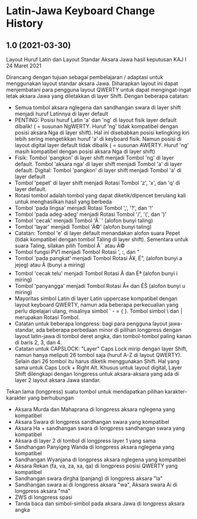 Latin-Jawa Keyboard Change History
============================
1.0 (2021-03-30)
-----------------
Layout Huruf Latin dan Layout Standar Aksara Jawa hasil keputusan KAJ I 24 Maret 2021

Dirancang dengan tujuan sebagai pembelajaran / adaptasi untuk menggunakan layout standar aksara Jawa. Diharapkan layout ini dapat menjembatani para pengguna layout QWERTY untuk dapat mengingat-ingat letak aksara Jawa yang diletakkan di layer Shift. Dengan beberapa catatan:

  * Semua tombol aksara nglegena dan sandhangan swara di layer shift menjadi huruf Latinnya di layer default 
  * PENTING: Posisi huruf Latin 'a' dan 'ng' di layout fisik layer default dibalik! ( = susunan NgWERTY. Huruf 'ng' tidak kompatibel dengan posisi aksara Nga di layer shift). Hal ini disebabkan posisi kelingking kiri lebih sering mengetikkan huruf 'a' di keyboard fisik. Namun posisi di layout digital layer default tidak dibalik ( = susunan AWERTY. Huruf 'ng' masih kompatibel dengan posisi aksara Nga di layer shift) 
  * Fisik: Tombol 'pangkon' di layer shift menjadi Tombol 'ng' di layer default. Tombol 'aksara nga' di layer shift menjadi Tombol 'a' di layer default.
Digital: Tombol 'pangkon' di layer shift menjadi Tombol 'a' di layer default 
  * Tombol 'pepet' di layer shift menjadi Rotasi Tombol 'z', 'x', dan 'q' di layer default. 
  * Rotasi tombol adalah tombol yang dapat diketik/dipencet berulang kali untuk menghasilkan hasil yang berbeda 
  * Tombol 'pada lingsa' menjadi Rotasi Tombol ',', '?', dan '!' 
  * Tombol 'pada adeg-adeg' menjadi Rotasi Tombol '/', '(', dan ')' 
  * Tombol 'cecak' menjadi Tombol 'Ã¨' (alofon bunyi taling) 
  * Tombol 'layar' menjadi Tombol 'Ã©' (alofon bunyi taling) 
  * Catatan: Tombol 'e' di layer default menandakan alofon suara Pepet (tidak kompatibel dengan tombol Taling di layer shift). Sementara untuk suara Taling, silakan pilih Tombol Ã¨ atau Ã© 
  * Tombol fungsi PV1 menjadi Tombol Rotasi ', :, dan " 
  * Tombol 'pada pangkat' menjadi Tombol Rotasi Ã¥, É”, (alofon bunyi a jejeg) atau Ä (bunyi a miring) 
  * Tombol 'cecak telu' menjadi Tombol Rotasi Ã­ dan Éª (alofon bunyi i miring) 
  * Tombol 'panyangga' menjadi Tombol Rotasi Å« dan ÊŠ (alofon bunyi u miring) 
  * Mayoritas simbol Latin di layer Latin uppercase kompatibel dengan layout keyboard QWERTY, namun ada beberapa perkecualian yang perlu dipelajari ulang, misalnya simbol ` - = { }. Tombol simbol \ dan | merupakan Rotasi Tombol. 
  * Catatan untuk beberapa longpress: bagi para pengguna layout jawa-standar, ada beberapa perbedaan minor di pilihan longpress dengan layout latin-jawa di tombol deret angka, dan tombol-tombol paling kanan di baris 2, 3, dan 4. 
  * Catatan untuk CAPSLOCK: "Layer" Caps Lock mirip dengan layer Shift, namun hanya meliputi 26 tombol saja (huruf A-Z di layout QWERTY). Selain dari 26 tombol itu harus diketik menggunakan Shift. Hal yang sama untuk Caps Lock + Right Alt. 
Khusus untuk layout digital, Layer Shift dilengkapi dengan longpress untuk aksara-aksara yang ada di layer 2 layout aksara Jawa standar. 

Tekan lama (longpress) suatu tombol untuk mendapatkan pilihan karakter-karakter yang berhubungan
  * Aksara Murda dan Mahaprana di longpress aksara nglegena yang kompatibel 
  * Aksara Swara di longpress sandhangan swara yang kompatibel 
  * Aksara Ha + sandhangan swara di longpress sandhangan swara yang kompatibel 
  * Aksara di layer 2 di tombol di longpress layer 1 yang sama 
  * Sandhangan Panyigeg Wanda di longpress aksara nglegena yang kompatibel 
  * Sandhangan Wyanjana di longpress aksara nglegena yang kompatibel 
  * Aksara Rekan (fa, va, za, xa, qa) di longpress posisi QWERTY yang kompatibel 
  * Sandhangan swara dirgha (panjang) di longpress aksara "la" 
  * Sandhangan swara ai di longpress aksara "wa", Aksara swara Ai di longpress aksara "ma" 
  * ZWS di longpress spasi 
  * Tanda baca dan simbol-simbol pada aksara Jawa di longpress aksara angka 
